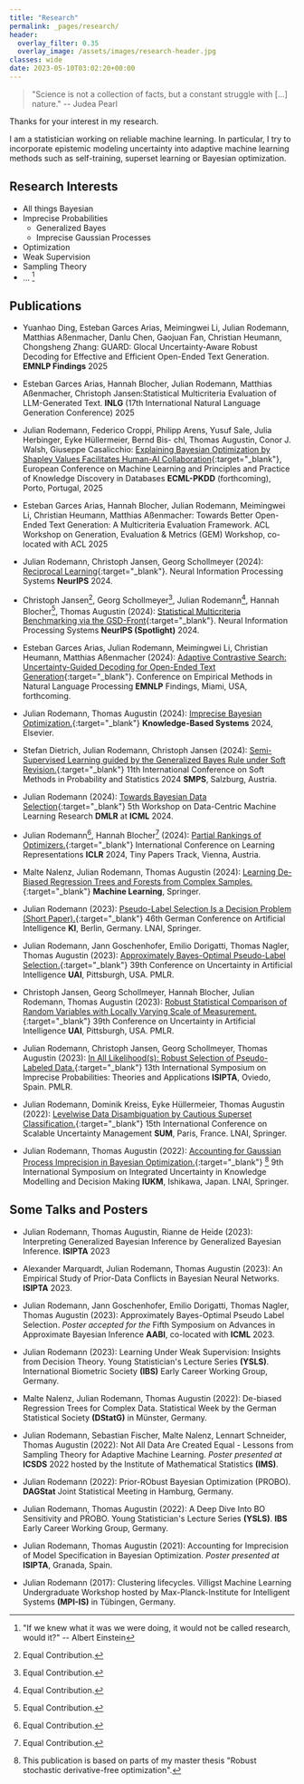 ```yaml
---
title: "Research"
permalink: _pages/research/
header:
  overlay_filter: 0.35
  overlay_image: /assets/images/research-header.jpg
classes: wide
date: 2023-05-10T03:02:20+00:00
---
```



> "Science is not a collection of facts, but a constant struggle with [...] nature."
> -- Judea Pearl

Thanks for your interest in my research. 

I am a statistician working on reliable machine learning. In particular, I try to incorporate epistemic modeling uncertainty into adaptive machine learning methods such as self-training, superset learning or Bayesian optimization.   

## Research Interests

* All things Bayesian
* Imprecise Probabilities
    * Generalized Bayes
    * Imprecise Gaussian Processes
* Optimization
* Weak Supervision
* Sampling Theory
* ... [^1]

[^1]: "If we knew what it was we were doing, it would not be called research, would it?" -- Albert Einstein  


## Publications

* Yuanhao Ding, Esteban Garces Arias, Meimingwei Li, Julian Rodemann, Matthias Aßenmacher, Danlu Chen, Gaojuan Fan, Christian Heumann, Chongsheng Zhang: GUARD: Glocal Uncertainty-Aware Robust Decoding for Effective and Efficient Open-Ended Text Generation. **EMNLP Findings** 2025

* Esteban Garces Arias, Hannah Blocher, Julian Rodemann, Matthias Aßenmacher, Christoph Jansen:Statistical Multicriteria Evaluation of LLM-Generated Text. **INLG** (17th International Natural Language Generation Conference) 2025

* Julian Rodemann, Federico Croppi, Philipp Arens, Yusuf Sale, Julia Herbinger, Eyke Hüllermeier, Bernd Bis-
chl, Thomas Augustin, Conor J. Walsh, Giuseppe Casalicchio: [Explaining Bayesian Optimization by Shapley
Values Facilitates Human-AI Collaboration](https://arxiv.org/abs/2403.04629){:target="_blank"}, European Conference on Machine Learning and Principles and
Practice of Knowledge Discovery in Databases **ECML-PKDD** (forthcoming), Porto, Portugal, 2025

* Esteban Garces Arias, Hannah Blocher, Julian Rodemann, Meimingwei Li, Christian Heumann, Matthias Aßenmacher: Towards Better Open-Ended Text Generation: A Multicriteria Evaluation Framework. ACL Workshop on Generation, Evaluation & Metrics (GEM) Workshop, co-located with ACL 2025

* Julian Rodemann, Christoph Jansen, Georg Schollmeyer (2024): [Reciprocal Learning](https://proceedings.neurips.cc/paper_files/paper/2024/hash/0337b41b4e8b2eb5d7ab161ffd42cf3b-Abstract-Conference.html){:target="_blank"}. Neural Information Processing Systems **NeurIPS** 2024.

* Christoph Jansen[^2], Georg Schollmeyer[^2], Julian Rodemann[^2], Hannah Blocher[^2], Thomas Augustin (2024): [Statistical Multicriteria Benchmarking via the GSD-Front](https://proceedings.neurips.cc/paper_files/paper/2024/hash/b1f140eeee243db24e9e006481b91cf1-Abstract-Conference.html){:target="_blank"}. Neural Information Processing Systems **NeurIPS (Spotlight)** 2024.

* Esteban Garces Arias, Julian Rodemann, Meimingwei Li, Christian Heumann, Matthias Aßenmacher (2024): [Adaptive Contrastive Search: Uncertainty-Guided Decoding for Open-Ended Text Generation](https://aclanthology.org/2024.findings-emnlp.885/){:target="_blank"}. Conference on Empirical Methods in Natural Language Processing **EMNLP** Findings, Miami, USA, forthcoming.

* Julian Rodemann, Thomas Augustin (2024): [Imprecise Bayesian Optimization.](https://www.sciencedirect.com/science/article/pii/S0950705124008207){:target="_blank"} **Knowledge-Based Systems** 2024, Elsevier. 

* Stefan Dietrich, Julian Rodemann, Christoph Jansen (2024): [Semi-Supervised Learning guided by the Generalized Bayes Rule under Soft Revision.](https://link.springer.com/chapter/10.1007/978-3-031-65993-5_13){:target="_blank"} 11th International Conference on Soft Methods in Probability and Statistics 2024 **SMPS**, Salzburg, Austria. 

* Julian Rodemann (2024): [Towards Bayesian Data Selection](https://arxiv.org/abs/2406.12560){:target="_blank"} 5th Workshop on Data-Centric Machine Learning Research **DMLR** at **ICML** 2024. 

* Julian Rodemann[^2], Hannah Blocher[^2] (2024): [Partial Rankings of Optimizers.](https://arxiv.org/abs/2402.16565){:target="_blank"} International Conference on Learning Representations **ICLR** 2024, Tiny Papers Track, Vienna, Austria. 

* Malte Nalenz, Julian Rodemann, Thomas Augustin (2024): [Learning De-Biased Regression Trees and Forests from Complex Samples.](https://links.springernature.com/f/a/0p50nuqq-Z8cmwCiTRYoYA~~/AABE5gA~/RgRnftm_P0SiaHR0cHM6Ly9saW5rLnNwcmluZ2VyLmNvbS8xMC4xMDA3L3MxMDk5NC0wMjMtMDY0MzktMT91dG1fc291cmNlPXJjdF9jb25ncmF0ZW1haWx0JnV0bV9tZWRpdW09ZW1haWwmdXRtX2NhbXBhaWduPW9hXzIwMjQwMTA4JnV0bV9jb250ZW50PTEwLjEwMDcvczEwOTk0LTAyMy0wNjQzOS0xVwNzcGNCCmWYv1ScZcAL6WdSJGp1bGlhbi5yb2RlbWFubkBzdGF0LnVuaS1tdWVuY2hlbi5kZVgEAAAHLQ~~){:target="_blank"} **Machine Learning**, Springer. 

* Julian Rodemann (2023): [Pseudo-Label Selection Is a Decision Problem (Short Paper).](https://doi.org/10.1007/978-3-031-42608-7){:target="_blank"} 46th German Conference on Artificial Intelligence **KI**, Berlin, Germany. LNAI, Springer. 

* Julian Rodemann, Jann Goschenhofer, Emilio Dorigatti, Thomas Nagler, Thomas Augustin (2023): [Approximately Bayes-Optimal Pseudo-Label Selection.](https://proceedings.mlr.press/v216/rodemann23a){:target="_blank"} 39th Conference on Uncertainty in Artificial Intelligence **UAI**, Pittsburgh, USA. PMLR. 

* Christoph Jansen, Georg Schollmeyer, Hannah Blocher, Julian Rodemann, Thomas Augustin (2023): [Robust Statistical Comparison of Random Variables with Locally Varying Scale of Measurement.](https://proceedings.mlr.press/v216/jansen23a.html){:target="_blank"} 39th Conference on Uncertainty in Artificial Intelligence **UAI**, Pittsburgh, USA. PMLR. 

* Julian Rodemann, Christoph Jansen, Georg Schollmeyer, Thomas Augustin (2023): [In All Likelihood(s): Robust Selection of Pseudo-Labeled Data.](https://proceedings.mlr.press/v215/rodemann23a.html){:target="_blank"} 13th International Symposium on Imprecise Probabilities: Theories and Applications **ISIPTA**, Oviedo, Spain. PMLR.

* Julian Rodemann, Dominik Kreiss, Eyke Hüllermeier, Thomas Augustin (2022): [Levelwise Data Disambiguation by Cautious Superset Classification.](https://link.springer.com/chapter/10.1007/978-3-031-18843-5_18){:target="_blank"} 15th International Conference on Scalable Uncertainty Management **SUM**, Paris, France. LNAI, Springer.

* Julian Rodemann, Thomas Augustin (2022): [Accounting for Gaussian Process Imprecision in Bayesian Optimization.](https://link.springer.com/chapter/10.1007/978-3-030-98018-4_8){:target="_blank"} [^3] 9th International Symposium on Integrated Uncertainty in Knowledge Modelling and Decision Making **IUKM**, Ishikawa, Japan. LNAI, Springer.


[^2]: Equal Contribution.

[^3]: This publication is based on parts of my master thesis "Robust stochastic derivative-free optimization".


## Some Talks and Posters

* Julian Rodemann, Thomas Augustin, Rianne de Heide (2023): Interpreting Generalized Bayesian Inference by Generalized Bayesian Inference. **ISIPTA** 2023

* Alexander Marquardt, Julian Rodemann, Thomas Augustin (2023): An Empirical Study of Prior-Data Conflicts in Bayesian Neural Networks. **ISIPTA** 2023.

* Julian Rodemann, Jann Goschenhofer, Emilio Dorigatti, Thomas Nagler, Thomas Augustin (2023): Approximately Bayes-Optimal Pseudo Label Selection. *Poster accepted for the* Fifth Symposium on Advances in Approximate Bayesian Inference **AABI**, co-located with **ICML** 2023.

* Julian Rodemann (2023): Learning Under Weak Supervision: Insights from Decision Theory. Young Statistician's Lecture Series **(YSLS)**. International Biometric Society **(IBS)** Early Career Working Group, Germany.

* Malte Nalenz, Julian Rodemann, Thomas Augustin (2022): De-biased Regression Trees for Complex Data. Statistical Week by the German Statistical Society **(DStatG)** in Münster, Germany. 

* Julian Rodemann, Sebastian Fischer, Malte Nalenz, Lennart Schneider, Thomas Augustin (2022): Not All Data Are Created Equal - Lessons from Sampling Theory for Adaptive Machine Learning. *Poster presented at* **ICSDS** 2022 hosted by the Institute of Mathematical Statistics **(IMS)**.
    
* Julian Rodemann (2022): Prior-RObust Bayesian Optimization (PROBO). **DAGStat** Joint Statistical Meeting in Hamburg, Germany.

* Julian Rodemann, Thomas Augustin (2022): A Deep Dive Into BO Sensitivity and PROBO. Young Statistician's Lecture Series **(YSLS)**. **IBS** Early Career Working Group, Germany.

* Julian Rodemann, Thomas Augustin (2021): Accounting for Imprecision of Model Specification in Bayesian Optimization. *Poster presented at* **ISIPTA**, Granada, Spain. 

* Julian Rodemann (2017): Clustering lifecycles. Villigst Machine Learning Undergraduate Workshop hosted by Max-Planck-Institute for Intelligent Systems **(MPI-IS)** in Tübingen, Germany.


